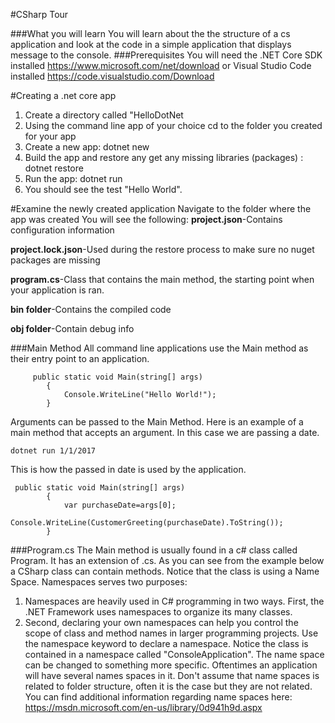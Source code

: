 #CSharp Tour

###What you will learn
You will learn about the the structure of a cs application and look at the code in a simple application that displays message to the console.
###Prerequisites
You will need the .NET Core SDK installed https://www.microsoft.com/net/download or Visual Studio Code installed https://code.visualstudio.com/Download

#Creating a .net core app
  1. Create a directory called "HelloDotNet
  2. Using the command line app of your choice cd to the folder you created for your app
  3. Create a new app: dotnet new
  4. Build the app and restore any get any missing libraries (packages) : dotnet restore
  5. Run the app: dotnet run
  6. You should see the test "Hello World".

  
 #Examine the newly created application
 Navigate to the folder where the app was created 
 You will see the following:
 **project.json**-Contains configuration information
 
 **project.lock.json**-Used during the restore process to make sure no nuget packages are missing
 
 **program.cs**-Class that contains the main method, the starting point when your application is ran.
 
 **bin folder**-Contains the compiled code
 
 **obj folder**-Contain debug info


###Main Method
All command line applications use the Main method as their entry point to an application. 

```
     public static void Main(string[] args)
        {
            Console.WriteLine("Hello World!");
        }
```
Arguments can be passed to the Main Method.
Here is an example of a main method that accepts an argument.
In this case we are passing a date. 
```
dotnet run 1/1/2017
```
This is how the passed in date is used by the application. 
```
 public static void Main(string[] args)
        {
            var purchaseDate=args[0];
            Console.WriteLine(CustomerGreeting(purchaseDate).ToString());
        }
```
 
###Program.cs
The Main method is usually found in a c# class called Program. It has an extension of .cs.  As you can see from the example below a CSharp class can contain methods. Notice that the class is using a Name Space. Namespaces serves two purposes:

1. Namespaces are heavily used in C# programming in two ways. First, the .NET Framework uses namespaces to organize its many classes.
2. Second, declaring your own namespaces can help you control the scope of class and method names in larger programming projects. Use the namespace keyword to declare a namespace. Notice the class is contained in a namespace called "ConsoleApplication". The name space can be changed to something more specific. Oftentimes an application will have several names spaces in it. Don't assume that name spaces is related to folder structure, often it is the case but they are not related. 
You can find additional information regarding name spaces here: https://msdn.microsoft.com/en-us/library/0d941h9d.aspx
